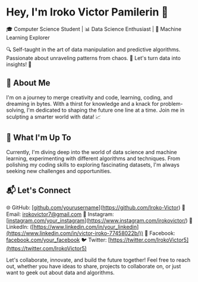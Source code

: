 # Hey, I'm Iroko Victor Pamilerin 👋

🎓 Computer Science Student | 📊 Data Science Enthusiast | 🤖 Machine Learning Explorer

🔍 Self-taught in the art of data manipulation and predictive algorithms. Passionate about unraveling patterns from chaos. 🧩 Let's turn data into insights! 🚀

## 🌌 About Me

I'm on a journey to merge creativity and code, learning, coding, and dreaming in bytes. With a thirst for knowledge and a knack for problem-solving, I'm dedicated to shaping the future one line at a time. Join me in sculpting a smarter world with data! 📈

## 🚀 What I'm Up To

Currently, I'm diving deep into the world of data science and machine learning, experimenting with different algorithms and techniques. From polishing my coding skills to exploring fascinating datasets, I'm always seeking new challenges and opportunities.

## 📬 Let's Connect

🌐 GitHub: [[github.com/yourusername](https://github.com/yourusername)](https://github.com/Iroko-Victor)
📧 Email: irokovictor7@gmail.com
📸 Instagram: [[instagram.com/your_instagram](https://www.instagram.com/your_instagram)](https://www.instagram.com/irokovictor/)
💼 LinkedIn: ([https://www.linkedin.com/in/your_linkedin](https://www.linkedin.com/in/victor-iroko-77458022b/))
📘 Facebook: [facebook.com/your_facebook](https://www.facebook.com/your_facebook)
🐦 Twitter: [https://twitter.com/IrokoVictor5](https://twitter.com/IrokoVictor5)


Let's collaborate, innovate, and build the future together! Feel free to reach out, whether you have ideas to share, projects to collaborate on, or just want to geek out about data and algorithms.
